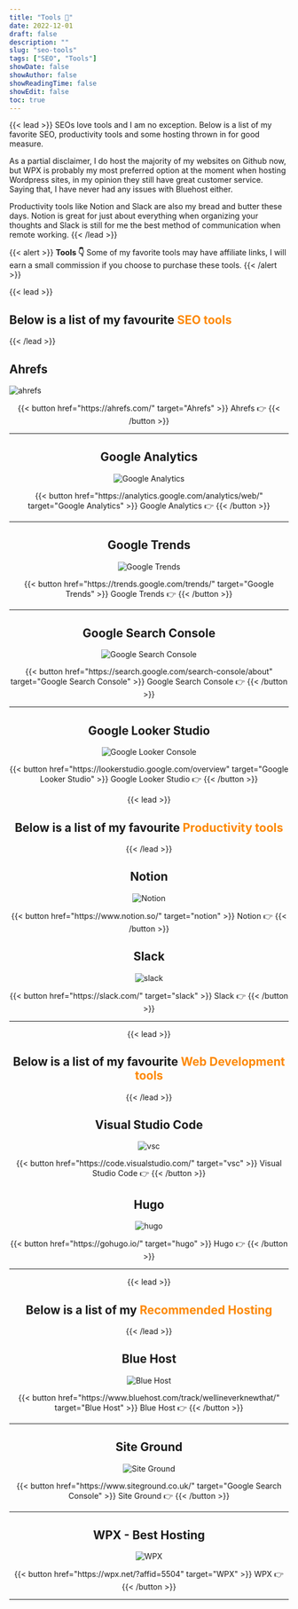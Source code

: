 ```yaml
---
title: "Tools 🧰"
date: 2022-12-01
draft: false
description: ""
slug: "seo-tools"
tags: ["SEO", "Tools"]
showDate: false
showAuthor: false
showReadingTime: false
showEdit: false
toc: true
---
```

{{< lead >}}
SEOs love tools and I am no exception. Below is a list of my favorite SEO, productivity tools and some hosting thrown in for good measure. 

As a partial disclaimer, I do host the majority of my websites on Github now, but WPX is probably my most preferred option at the moment when hosting Wordpress sites, in my opinion they still have great customer service. Saying that, I have never had any issues with Bluehost either.

Productivity tools like Notion and Slack are also my bread and butter these days. Notion is great for just about everything when organizing your thoughts and Slack is still for me the best method of communication when remote working.
{{< /lead >}}

{{< alert >}}
**Tools 👇** Some of my favorite tools may have affiliate links, I will earn a small commission if you choose to purchase these tools.
{{< /alert >}}

{{< lead >}}
## Below is a list of my favourite <span style="color: #FD8803">SEO tools</span>
{{< /lead >}}

## Ahrefs

![ahrefs](/img/ahrefs.jpg)
<center>{{< button href="https://ahrefs.com/" target="Ahrefs" >}}
Ahrefs 👉
{{< /button >}}</right>

--- 

## Google Analytics 

![Google Analytics](/seo-tools/Google-Analytics.jpg)
<center>{{< button href="https://analytics.google.com/analytics/web/" target="Google Analytics" >}}
Google Analytics 👉
{{< /button >}}</right>

--- 

## Google Trends 
![Google Trends](/seo-tools/GoogleTrends.jpg)
<center>{{< button href="https://trends.google.com/trends/" target="Google Trends" >}}
Google Trends 👉
{{< /button >}}</right>

---

## Google Search Console
![Google Search Console](/img/google-search-console.jpg)
<center>{{< button href="https://search.google.com/search-console/about" target="Google Search Console" >}}
Google Search Console 👉
{{< /button >}}</right>

---

## Google Looker Studio
![Google Looker Console](/img/google-looker-studio.png)
<center>{{< button href="https://lookerstudio.google.com/overview" target="Google Looker Studio" >}}
Google Looker Studio 👉
{{< /button >}}</right>


{{< lead >}}
## Below is a list of my favourite <span style="color: #FD8803">Productivity tools</span>
{{< /lead >}}

## Notion
![Notion](/img/notion.png)
<center>{{< button href="https://www.notion.so/" target="notion" >}}
Notion 👉
{{< /button >}}</right>

## Slack
![slack](/img/slack.png)
<center>{{< button href="https://slack.com/" target="slack" >}}
Slack 👉
{{< /button >}}</right>

---

{{< lead >}}
## Below is a list of my favourite <span style="color: #FD8803">Web Development tools</span>
{{< /lead >}}

## Visual Studio Code
![vsc](/img/visual-studio-code.png)
<center>{{< button href="https://code.visualstudio.com/" target="vsc" >}}
Visual Studio Code 👉
{{< /button >}}</right>

## Hugo
![hugo](/img/hugo.png)
<center>{{< button href="https://gohugo.io/" target="hugo" >}}
Hugo 👉
{{< /button >}}</right>

---

{{< lead >}}
## Below is a list of my <span style="color: #FD8803">Recommended Hosting</span>
{{< /lead >}}

## Blue Host
![Blue Host](/img/bluehost.png)
<center>{{< button href="https://www.bluehost.com/track/wellineverknewthat/" target="Blue Host" >}}
Blue Host 👉
{{< /button >}}</right>

---

## Site Ground
![Site Ground](/img/siteground.png)
<center>{{< button href="https://www.siteground.co.uk/" target="Google Search Console" >}}
Site Ground 👉
{{< /button >}}</right>

---

## WPX - Best Hosting
![WPX](/img/wpx.png)
<center>{{< button href="https://wpx.net/?affid=5504" target="WPX" >}}
WPX 👉
{{< /button >}}</right>

---

